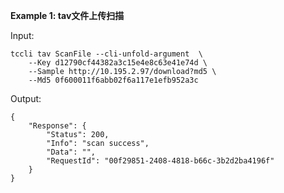 **Example 1: tav文件上传扫描**



Input: 

```
tccli tav ScanFile --cli-unfold-argument  \
    --Key d12790cf44382a3c15e4e8c63e41e74d \
    --Sample http://10.195.2.97/download?md5 \
    --Md5 0f600011f6abb02f6a117e1efb952a3c
```

Output: 
```
{
    "Response": {
        "Status": 200,
        "Info": "scan success",
        "Data": "",
        "RequestId": "00f29851-2408-4818-b66c-3b2d2ba4196f"
    }
}
```

